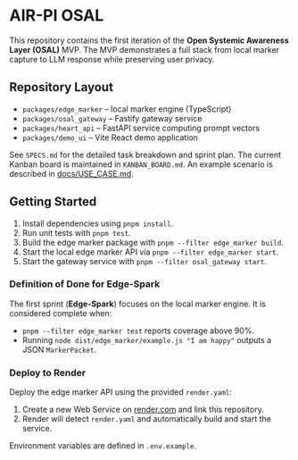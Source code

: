 # AIR-PI OSAL

This repository contains the first iteration of the **Open Systemic Awareness Layer (OSAL)** MVP. The MVP demonstrates a full stack from local marker capture to LLM response while preserving user privacy.

## Repository Layout
- `packages/edge_marker` – local marker engine (TypeScript)
- `packages/osal_gateway` – Fastify gateway service
- `packages/heart_api` – FastAPI service computing prompt vectors
- `packages/demo_ui` – Vite React demo application

See `SPECS.md` for the detailed task breakdown and sprint plan. The current Kanban board is maintained in `KANBAN_BOARD.md`.
An example scenario is described in [docs/USE_CASE.md](docs/USE_CASE.md).

## Getting Started
1. Install dependencies using `pnpm install`.
2. Run unit tests with `pnpm test`.
3. Build the edge marker package with `pnpm --filter edge_marker build`.
4. Start the local edge marker API via `pnpm --filter edge_marker start`.
5. Start the gateway service with `pnpm --filter osal_gateway start`.

### Definition of Done for Edge-Spark
The first sprint (**Edge-Spark**) focuses on the local marker engine. It is
considered complete when:

* `pnpm --filter edge_marker test` reports coverage above 90%.
* Running `node dist/edge_marker/example.js "I am happy"` outputs a JSON
  `MarkerPacket`.

### Deploy to Render
Deploy the edge marker API using the provided `render.yaml`:

1. Create a new Web Service on [render.com](https://render.com) and link this
   repository.
2. Render will detect `render.yaml` and automatically build and start the
   service.

Environment variables are defined in `.env.example`.
